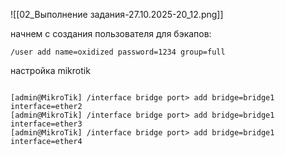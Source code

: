 ![[02_Выполнение задания-27.10.2025-20_12.png]]

начнем с создания пользователя для бэкапов:
```
/user add name=oxidized password=1234 group=full
```

настройка mikrotik
```

[admin@MikroTik] /interface bridge port> add bridge=bridge1 interface=ether2
[admin@MikroTik] /interface bridge port> add bridge=bridge1 interface=ether3
[admin@MikroTik] /interface bridge port> add bridge=bridge1 interface=ether4

```